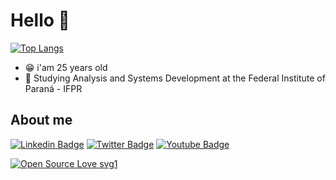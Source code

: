 # Hello 👋

[![Top Langs](https://github-readme-stats.vercel.app/api/top-langs/?username=trallerd&layout=compact&theme=dracula)](https://github.com/trallerd/github-readme-stats) 

- :grin:	i'am 25 years old
- :open_book:	Studying Analysis and Systems Development at the Federal Institute of Paraná - IFPR

## About me

[![Linkedin Badge](https://img.shields.io/badge/LinkedIn-0077B5?style=for-the-badge&logo=linkedin&logoColor=white)](https://www.linkedin.com/in/jeszgoncalves/)
[![Twitter Badge](https://img.shields.io/badge/Twitter-1DA1F2?style=for-the-badge&logo=twitter&logoColor=white)](https://twitter.com/trallerd)
[![Youtube Badge](https://img.shields.io/badge/YouTube-FF0000?style=for-the-badge&logo=youtube&logoColor=white)](https://www.youtube.com/channel/UCHmlPQF6AVr3y7fj7TE-7Hw)

[![Open Source Love svg1](https://badges.frapsoft.com/os/v1/open-source.svg?v=103)](https://github.com/ellerbrock/open-source-badges/)








